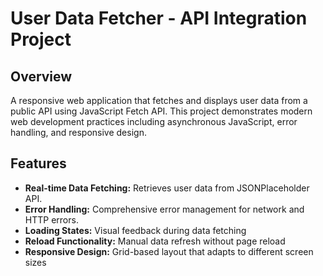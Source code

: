 # User Data Fetcher - API Integration Project


## Overview

A responsive web application that fetches and displays user data from a public API using JavaScript Fetch API. This project demonstrates modern web development practices including asynchronous JavaScript, error handling, and responsive design.


## Features

- **Real-time Data Fetching:** Retrieves user data from JSONPlaceholder API.
- **Error Handling:** Comprehensive error management for network and HTTP errors.
- **Loading States:**  Visual feedback during data fetching
- **Reload Functionality:**  Manual data refresh without page reload
- **Responsive Design:** Grid-based layout that adapts to different screen sizes
